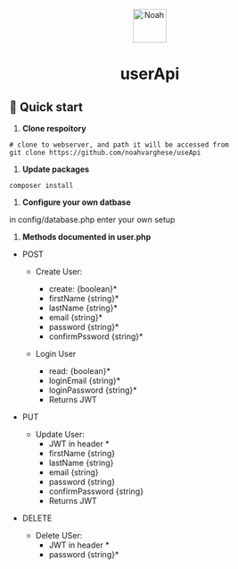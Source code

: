 <p align="center">
  <a href="https://www.gatsbyjs.org">
    <img alt="Noah" src="https://noahvarghese.me/favicon.ico" width="60" />
  </a>
</p>
<h1 align="center">
  userApi
</h1>

## 🚀 Quick start

1.  **Clone respoitory**

  ```shell
  # clone to webserver, and path it will be accessed from
  git clone https://github.com/noahvarghese/useApi
  ```
  
1.  **Update packages**

  ```shell
  composer install
  ```
 
1.  **Configure your own datbase**

  in config/database.php
  enter your own setup
 
1.  **Methods documented in user.php**

  - POST
  
    - Create User:
      - create: {boolean}*
      - firstName {string}*
      - lastName {string}*
      - email {string}*
      - password {string}*
      - confirmPssword {string}*
      
    - Login User
      - read: {boolean}*
      - loginEmail {string}*
      - loginPassword {string}*
      - Returns JWT 
   
  - PUT
    - Update User:
      - JWT in header *
      - firstName {string}
      - lastName {string}
      - email {string}
      - password {string}
      - confirmPassword {string}
      - Returns JWT
  - DELETE
    - Delete USer:
      - JWT in header *
      - password {string}*
